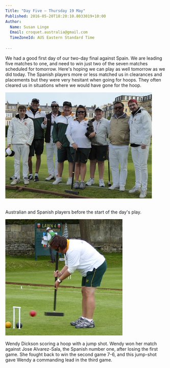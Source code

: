 ```yaml
---
Title: "Day Five – Thursday 19 May"
Published: 2016-05-20T18:20:10.8033019+10:00
Author:
  Name: Susan Linge
  Email: croquet.australia@gmail.com
  TimeZoneId: AUS Eastern Standard Time

---
```

We had a good first day of our two-day final against Spain. We are leading five matches to one, and need to win just two of the seven matches scheduled for tomorrow. Here's hoping we can play as well tomorrow as we did today. The Spanish players more or less matched us in clearances and placements but they were very hesitant when going for hoops. They often cleared us in situations where we would have gone for the hoop.

<img src="/australian-players-with-the-team-from-spain.jpg" alt="The Spanish and Australian Players just before the start of play" title="The Spanish and Australian Players just before the start of play"/>

<br/>Australian and Spanish players before the start of the day's play.

<img src="/wendy-dickson-playing-a-jump-shot.jpg" alt="Wendy Dickson" title="Wendy Dickson playing a jump shot"/>

Wendy Dickson scoring a hoop with a jump shot. Wendy won her match against Jose Alvarez-Sala, the Spanish number one, after losing the first game. She fought back to win the second game 7-6, and this jump-shot gave Wendy a commanding lead in the third game.